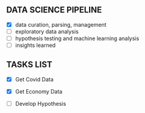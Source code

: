 ## DATA SCIENCE PIPELINE
- [x] data curation, parsing, management
- [ ] exploratory data analysis
- [ ] hypothesis testing and machine learning analysis
- [ ] insights learned

## TASKS LIST
- [x] Get Covid Data
- [x] Get Economy Data
- [ ] Develop Hypothesis



